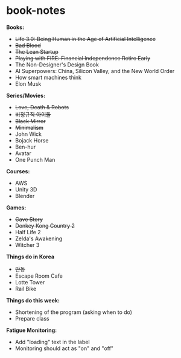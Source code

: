 # book-notes

<b> Books: </b>
<ul>
  <li><strike>Life 3.0: Being Human in the Age of Artificial Intelligence</strike></li>
  <li><strike>Bad Blood </strike></li>
  <li><strike> The Lean Startup </strike></li>
  <li><strike> Playing with FIRE: Financial Independence Retire Early </strike></li>
  <li> The Non-Designer's Design Book </li>
  <li> AI Superpowers: China, Silicon Valley, and the New World Order </li>
  <li> How smart machines think </li>
  <li> Elon Musk </li>
</ul>

<b> Series/Movies: </b>
<ul>
  <li><strike>Love, Death & Robots</strike></li>
  <li><strike>비정규직 아이돌</strike></li>
  <li><strike>Black Mirror</strike></li>
  <li><strike>Minimalism</strike></li>
  <li> John Wick </li>
  <li> Bojack Horse </li>
  <li>Ben-hur</li>
  <li>Avatar</li>
  <li>One Punch Man</li>
</ul>

<b> Courses: </b>
<ul>
  <li>AWS</li>
  <li>Unity 3D</li>
  <li>Blender</li>
</ul>

<b> Games: </b>
<ul>
  <li><strike>Cave Story</strike></li>
  <li><strike>Donkey Kong Country 2</strike></li>
  <li>Half Life 2</li>
  <li>Zelda's Awakening</li>
  <li>Witcher 3</li>
</ul>

<b> Things do in Korea </b>
<ul>
  <li><strike>안동</strike></li>
  <li>Escape Room Cafe</li>
  <li>Lotte Tower</li>
  <li>Rail Bike</li>
</ul>

<b> Things do this week: </b>
<ul>
  <li> Shortening of the program (asking when to do)</li>
  <li>Prepare class</li>
</ul>

<b> Fatigue Monitoring: </b>
<ul>
  <li> Add "loading" text in the label </li>
  <li> Monitoring should act as "on" and "off" </li>
</ul>



